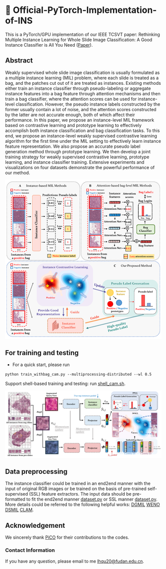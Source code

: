 # :whale: Official-PyTorch-Implementation-of-INS
This is a PyTorch/GPU implementation of our IEEE TCSVT paper: Rethinking Multiple Instance Learning for Whole Slide Image Classification: A Good Instance Classifier is All You Need ([Paper](https://arxiv.org/abs/2307.02249)).

## Abstract
Weakly supervised whole slide image classification is usually formulated as a multiple instance learning (MIL) problem, where each slide is treated as a bag, and the patches cut out of it are treated as instances. Existing methods either train an instance classifier through pseudo-labeling or aggregate instance features into a bag feature through attention mechanisms and then train a bag classifier, where the attention scores can be used for instance-level classification. However, the pseudo instance labels constructed by the former usually contain a lot of noise, and the attention scores constructed by the latter are not accurate enough, both of which affect their performance. In this paper, we propose an instance-level MIL framework based on contrastive learning and prototype learning to effectively accomplish both instance classification and bag classification tasks. To this end, we propose an instance-level weakly supervised contrastive learning algorithm for the first time under the MIL setting to effectively learn instance feature representation. We also propose an accurate pseudo label generation method through prototype learning. We then develop a joint training strategy for weakly supervised contrastive learning, prototype learning, and instance classifier training. Extensive experiments and visualizations on four datasets demonstrate the powerful performance of our method.

<p align="center">
  <img src="https://github.com/miccaiif/INS/blob/main/Figure1.png" width="720">
</p>

## For training and testing
* For a quick start, please run 
```shell
python train_withbag_cam.py --multiprocessing-distributed --wl 0.5
```
Support shell-based training and testing: run [shell_cam.sh](https://github.com/miccaiif/INS/blob/main/shell_cam.sh).

<p align="center">
  <img src="https://github.com/miccaiif/INS/blob/main/Figure3.png" width="720">
</p>

## Data preprocessing
The instance classifier could be trained in an end2end manner with the input of original RGB images or be trained on the basis of pre-trained self-supervised (SSL) feature extractors.
The input data should be pre-formatted to fit the end2end manner [dataset.py](https://github.com/miccaiif/INS/blob/main/dataset_CAMELYON16.py) or SSL manner [dataset.py](https://github.com/miccaiif/INS/blob/main/dataset_CAMELYON16_BasedOnFeat.py).
More details could be referred to the following helpful works:
[DGMIL](https://github.com/miccaiif/DGMIL)
[WENO](https://github.com/miccaiif/WENO)
[DSMIL](https://github.com/binli123/dsmil-wsi)
[CLAM](https://github.com/mahmoodlab/CLAM).

## Acknowledgement
We sincerely thank [PiCO](https://github.com/hbzju/PiCO) for their contributions to the codes.

### Contact Information
If you have any question, please email to me [lhqu20@fudan.edu.cn](lhqu20@fudan.edu.cn).

